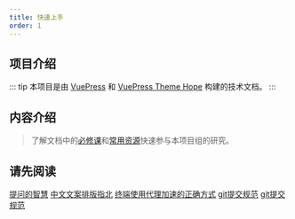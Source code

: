 ```yaml
---
title: 快速上手
order: 1
---
```


## 项目介绍
::: tip
本项目是由 [VuePress](https://v2.vuepress.vuejs.org/zh/) 和 [VuePress Theme Hope](https://theme-hope.vuejs.press/zh/) 构建的技术文档。
:::

## 内容介绍

> 了解文档中的[必修课](/technology/)和[常用资源](/devtools)快速参与本项目组的研究。

## 请先阅读
[提问的智慧](https://github.com/ryanhanwu/How-To-Ask-Questions-The-Smart-Way/blob/main/README-zh_CN.md)
[中文文案排版指北](https://github.com/sparanoid/chinese-copywriting-guidelines/blob/master/README.zh-Hans.md)
[终端使用代理加速的正确方式](https://weilining.github.io/294.html)
[git提交规范](https://github.com/zuotaogithub/commitlint)
[git提交规范](https://github.com/UvDream/git-commit-lint-vscode/blob/master/README.zh-CN.md)